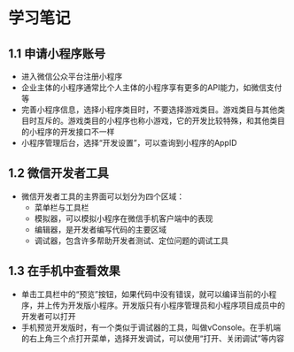 # 学习笔记

## 1.1 申请小程序账号

* 进入微信公众平台注册小程序
* 企业主体的小程序通常比个人主体的小程序享有更多的API能力，如微信支付等
* 完善小程序信息，选择小程序类目时，不要选择游戏类目。游戏类目与其他类目时互斥的。游戏类目的小程序也称小游戏，它的开发比较特殊，和其他类目的小程序的开发接口不一样
* 小程序管理后台，选择“开发设置”，可以查询到小程序的AppID

## 1.2 微信开发者工具

* 微信开发者工具的主界面可以划分为四个区域：
  * 菜单栏与工具栏
  * 模拟器，可以模拟小程序在微信手机客户端中的表现
  * 编辑器，是开发者编写代码的主要区域
  * 调试器，包含许多帮助开发者测试、定位问题的调试工具

## 1.3 在手机中查看效果

* 单击工具栏中的“预览”按钮，如果代码中没有错误，就可以编译当前的小程序，并上传为开发版小程序。开发版只有小程序管理员和小程序项目成员中的开发者可以打开
* 手机预览开发版时，有一个类似于调试器的工具，叫做vConsole。在手机端的右上角三个点打开菜单，选择开发调试，可以使用“打开、关闭调试”等内容
